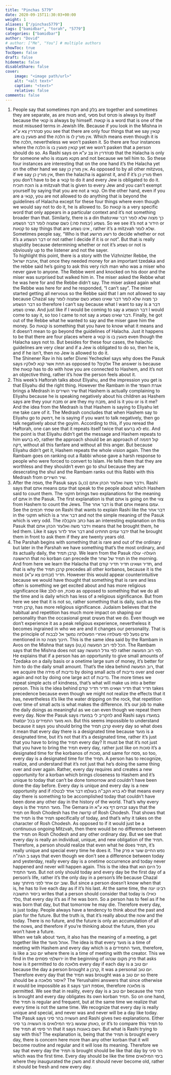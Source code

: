 ```yaml
---
title: "Pinchas 5779"
date: 2020-09-15T11:30:03+00:00
weight: 1
aliases: ["/pinchas5779"]
tags: ["bamidbar", "torah", "5779"]
categories: ["bamidbar"]
author: "Dovid"
# author: ["Me", "You"] # multiple authors
showToc: true
TocOpen: false
draft: false
hidemeta: false
disableShare: false
cover:
    image: "<image path/url>"
    alt: "<alt text>"
    caption: "<text>"
    relative: false
comments: false
---
```

1) People say that sometimes חקת and בלק are together and sometimes they are separate, as are מטות and, מסעי but פנחס is always by itself because the קנאי is always by himself.
קנאות is a word that is one of the most misused terms in Jewish life. Because if you look in the Mishna in סנהדרין צא ע"א you see that there are only four things that we say קנאין are פוגעין בו and the הלכה is אין מורין לו. Which means even though it is the הלכה, nevertheless we won’t pasken it. So there are four instances where the הלכה is קנאין פוגעין בו yet we won’t pasken that a person should do so. As Rashi says on צב ע"א in סנהדרין that the Halacha is only for someone who is מקנא מעצמו and not because we tell him to. So these four instances are interesting that on the one hand it’s the Halacha yet on the other hand we say אין מורין כן. As opposed to by all other mitzvos, if we say אין מורין כן, then the halacha is against it, and if it’s מורין כן then you don’t have to be a קנאי to do it and every Jew is obligated to do it. הוכח תוכיח is a mitzvah that is given to every Jew and you can’t exempt yourself by saying that you are not a קנאי. On the other hand, even if you are a קנאי, you are not allowed to do anything that is beyond the guidelines of Halacha except for these four things where even though we would say not to do it, he is allowed to. So קנאות is a very specific word that only appears in a particular context and it’s not something broader than that.
Similarly, there is a din thatכך מצוה שלא לומר דבר שאינו נשמע (יבמות סה:)  כשם שמצוה לומר דבר הנשמע. So we see it’s not a הידור or קנאות to say things that are אינו נשמע , rather it’s a mitzvah שלא לומר. Sometimes people say, “Who is that רשע מרושע to decide whether or not it’s a דבר הנשמע or not rather I decide if it is or not”. But that is really stupidity because determining whether or not it’s נשמע or not is obviously up to the listener and not the sayer.    
To highlight this point, there is a story with the Vizhnizter Rebbe, the אהבת ישראל, that once they needed money for an important tzedaka and the rebbe said he’s going to ask this very rich man who was a miser who never gave to anyone. The Rebbe went and knocked on his door and the miser was surprised but walked him in. The miser asked the Rebbe what he was here for and the Rebbe didn’t say. The miser asked again what the Rebbe was here for and he responded, “I can’t say”. The miser started getting all nervous so the Rebbe said that I am not allowed to say because Chazal say כך מצוה שלא לומר דבר שאינו נשמע כשם שמצוה לומר דבר הנשמע so therefore I can’t say because what I want to say is a דבר שאינו נשמע. And just like if I would be coming to say a דבר הנשמע I would come to say it, so too I came to not say a דבר שאינו נשמע. Finally, he got out of the Rebbe what he wanted to say and the miser gave him the money.
So קנאות is something that you have to know what it means and it doesn’t mean to go beyond the guidelines of Halacha. Just it happens to be that there are four places where a קנאי is פוגעין בו even though the Halacha says not to. But besides for these four cases, the halachic guidelines are very clear and if a Jew is obligated to do so, then he is, and if he isn’t, then no Jew is allowed to do it.   
The Shinener Rav in his sefer Divrei Yechezkel says why does the Pasuk says תחת אשר קנא לאלקיו as opposed to ?אלקים The answer is because the קנאות has to do with how you are connected to Hashem, and it’s not an objective thing, rather it’s how the person feels about it.
2) This week’s Haftorah talks about Eliyahu, and the impression you get is that Eliyahu did the right thing. However the Rambam in the אגרת השמד brings a Medrash in שיר השירים that Hashem is actually complaining to Eliyahu because he is speaking negatively about his children as Hashem says are they your מזבח or are they my מזבח, and is it you or is it me? And the idea from the Medrash is that Hashem is saying to Eliyahu let me take care of it. The Medrash concludes that when Hashem say to Eliyahu go to דמשק, he is saying if you want to talk negatively, then go talk negatively about the goyim.
According to this, if you reread the Haftorah, one can see that it repeats itself twice that לא ברעש etc. And the point is that Eliyahu didn’t get the message and Hashem repeats to him לא ברעש, rather the approach should be an approach of קול דממה דקה, without all this fanfare and without all this anger. But because Eliyahu didn’t get it, Hashem repeats the whole vision again.
Then the Rambam goes on ranking out a Rabbi whose gave a harsh response to people who were forced to convert to Islam. He tells them that they are worthless and they shouldn’t even go to shul because they are desecrating the shul and the Rambam ranks out this Rabbi with this Medrash from שיר השירים.  
 3) After the מגפה, the Pasuk says וידבר משה ואלעזר הכהן אתם (כו,ג). Rashi says that אתם means עמם that speak to the people about which Hashem said to count them. The חזקוני brings two explanations for the meaning of אתם in the Pasuk. The first explanation is that אתם is going on the צווי from Hashem to count the Jews. The דבר אחר is that אתם means עמם. See the שפתי חכמים on Rashi that wants to explain Rashi like the דבר אחר in the חזקוני which is a דבר אחר and not the simple meaning of the Pasuk which is very odd.
The כתב והקבלה has an interesting explanation on this Pasuk that וידבר משה ואלעזר הכהן אתם means that he brought them, he led them. Like it says דבר אחד לדור and ידבר עמים תחתינו that he brought them in front to ask them if they are twenty years old.
4) The Parshah begins with something that is rare and out of the ordinary but later in the Parshah we have something that’s the most ordinary, and its actually daily, the קרבן תמיד.
We learn from the Pasuk העולה- עולה הראשונה that no korban can precede the תמיד של שחר in the morning. And from here we learn the Halacha that תדיר ושאינו תדיר תדיר קודם, and that is why the קרבן תמיד precedes all other korbanos, because it is the most תדיר (זבחים צא ע"א).
However this would appear counterintuitive because we would have thought that something that is rare and less often is something we get excited about and has more religious significance like לולב on ,סוכת as opposed to something that we do all the time and is daily which has less of a religious significance. But from here we see that it is not so, rather something that is daily, such as the קרבן תמיד, has more religious significance.
Judaism believes that the habitual and repetition has much more impact on shaping our personality than the occasional great מעשים that we do. Even though we don’t experience it as a peak religious experience, nevertheless it becomes ingrained in who we are and it changes our personality. That is the principle of אדם נפעל לפי פעולתיו ואחרי הפעולתה נמשך אל לבבות mentioned in חינוך מצוה טז.
This is the same idea said by the Rambam in Avos on the Mishna that says הכל לפי רוב המעשה (ג,טו). The Rambam says that the Mishna does not say לפי גודל המעשה rather לפי רוב המעשה. He explains that if a person has an opportunity to give small amounts of Tzedaka on a daily basis or a onetime large sum of money, it’s better for him to do the daily small amount. That’s the idea behind רוב המעשה, that we acquire the מידה of נדיבות by doing small acts of נדיבות over and over again and not by doing one large act of נדיבות. The more times we repeat simple acts of kindness, that’s what will make us into a better person.
This is the idea behind תדיר ושאינו תדיר תדיר קודם that תדיר takes precedence because even though we might not realize the effects that it has, nevertheless it’s like the water dripping on the rock, that repetition over time of small acts is what makes the difference.
It’s our job to make the daily doings as meaningful as we can even though we repeat them every day. Now the Pasuk says להקריב לי במועדו and Rashi says במועדו thatהוא מועד התמידים  בכל יום. But this seems impossible to understand because it says you should bring the קרבן תמיד every day so what does it mean that every day there is a designated time because מועד is a designated time, but it’s not that it’s a designated time, rather it’s just that you have to bring the תמיד every day?
It must be that it’s not just that you have to bring the תמיד every day, rather just like on סוכות it’s a designated time for the korbanos of סוכות, and same for פסח, so too, every day is a designated time for the תמיד. A person has to recognize, realize, and understand that it’s not just that he’s doing the same thing over and over again. Rather, every day requires and creates a new opportunity for a korban which brings closeness to Hashem and it’s unique to today that can’t be done tomorrow and couldn’t have been done the day before. Every day is unique and every day is a new opportunity and if לא ברא הקב"ה בעולמו דבר אחד לבטלה that means every day there is something to be accomplished today that couldn’t have been done any other day in the history of the world. That’s why every days is the מועד התמיד.
The Gemara in זבחים דף צא ע"א says that the תמיד on Rosh Chodesh has the קדושה of Rosh Chodesh. That shows that the תמיד is the תמיד specifically of today, and that’s why it takes on the character of Rosh Chodesh. As opposed to if it would just be a continuous ongoing Mitzvah, then there would be no difference between the תמיד on Rosh Chodesh and any other ordinary day. But we see that every day is really an individual, unique, and new obligation of the תמיד.
Therefore, a person should realize that even what he does תמיד, it’s really unique and special every time he does it. The נפש החיים שער א פרק ב הגה"ה says that even though we don’t see a difference between today and yesterday, really every day is a onetime occurrence and today never happened and never will happen again. This is the idea that כל היום הוא מועד התמיד.
But not only should today and every day be the first day of a person’s life, rather it’s the only day in a person’s life because Chazal say שוב יום אחד לפני מיתתך. But since a person doesn’t know when that is, he has to live each day as if it’s his last. At the same time, the רבינו יונה ביסוד התשובה writes that a person should consider that today is כאילו נולד, that every day it’s as if he was born. So a person has to feel as if  he was born that day, but that tomorrow  he may die. Therefore every day, is just today. People always have a tendency to think about the past and plan for the future. But the truth is, that it’s really about the now and the today. There is no future, and the future is only an accumulation of all the nows, and therefore if you’re thinking about the future, then you won’t have a future.   
When we talk about מועד, it also has the meaning of a meeting, a get together like the אוהל מועד. The idea is that every מועד is a time of meeting with Hashem and every day which is a מועד התמידים, therefore, is like a יום טוב where there is a time of meeting with the creator.
This we find in the ירושלמי פסחים in the beginning of פרק מקום שנהגו that asks how is it permitted to do מלאכה every day if each day is a יום טוב because the day a person brought a קרבן, it was a personal יום טוב. Therefore every day that the תמיד was brought was a יום טוב so there should be a איסור מלאכה? The Yerushalmi answers that since otherwise it would be impossible as it says ואספת דגנך, therefore מלאכה is permitted. We see that in reality, every day is a יום טוב because the תמיד is brought and every day obligates its own korban תמיד.
So on one hand, the תמיד is regular and frequent, but at the same time we realize that every time is not the same time. We recognize that every day is really unique and special, and never was and never will be a day like today.
The Pasuk says העשויה בהר סיני and Rashi gives two explanations. Either העשויה בר סיני is כאותן שנעשו בימי המילואים, or it’s to compare this תמיד to the תמיד at הר סימי that it says וישם באגנות. But what is Rashi trying to say with this?
The explanation is, being that the תמיד is brought every day, there is concern here more than any other korban that it will become routine and regular and it will lose its meaning. Therefore we say that every day the תמיד is brought should be like that day by הר סיני which was the first time. Every day should be like the time בימי המילואים where they inaugurated the משכן and it should never become old, rather it should be fresh and new every day.
